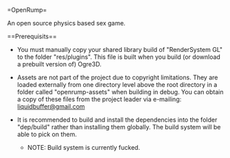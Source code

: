 =OpenRump=

An open source physics based sex game.

==Prerequisits==

* You must manually copy your shared library build of
  "RenderSystem GL" to the folder "res/plugins". This
  file is built when you build (or download a prebuilt
  version of) Ogre3D.

* Assets are not part of the project due to copyright
  limitations. They are loaded externally from one
  directory level above the root directory in a folder
  called "openrump-assets" when building in debug.
  You can obtain a copy of these files from the
  project leader via e-mailing: liquidbuffer@gmail.com

* It is recommended to build and install the dependencies
  into the folder "dep/build" rather than installing them
  globally.  The build system will be able to pick on them.
  - NOTE: Build system is currently fucked.


